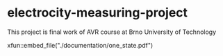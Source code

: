 # electrocity-measuring-project
This project is final work of AVR course at Brno University of Technology

xfun::embed_file("./documentation/one_state.pdf")
